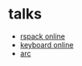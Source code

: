 # talks

- [rspack online](https://talks-bice.vercel.app/)
- [keyboard online](https://talks-keyboard.vercel.app)
- [arc](https://talks-arc.vercel.app)
